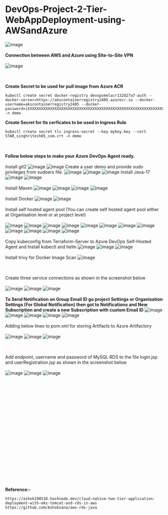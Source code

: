 # DevOps-Project-2-Tier-WebAppDeployment-using-AWSandAzure

![image](https://github.com/singhritesh85/DevOps-Project-2-Tier-WebAppDeployment-using-AWSandAzure/assets/56765895/3b44f99b-0dc9-44b9-b92e-b3c0b207faab)
<br><br/>
**Connection between AWS and Azure using SIte-to-Site VPN**
<br><br/>
![image](https://github.com/singhritesh85/DevOps-Project-2-Tier-WebAppDeployment-using-AWSandAzure/assets/56765895/dd9f7a99-54db-43fa-b0b1-48b75b416526)

<br><br/>
**Create Secret to be used for pull image from Azure ACR**
```
kubectl create secret docker-registry devopsmelacr132827a7-auth --docker-server=https://akscontainerregistry2405.azurecr.io --docker-username=akscontainerregistry2405 --docker-password=iXXXXXXXXXXXXXXXXXXXXXXXXXXXXXXXXXXXXXXXXXXXXXXXXXXXXXXXXXXXXXXXXXXXXXXXXXXXXp -n demo
```
**Create Secret for tls cerficates to be used in Ingress Rule**
```
kubectl create secret tls ingress-secret --key mykey.key --cert STAR_singhritesh85_com.crt -n demo
```
<br><br/>
**Follow below steps to make your Azure DevOps Agent ready.**
<br><br/>
Install git2 
![image](https://github.com/singhritesh85/DevOps-Project-2-Tier-WebAppDeployment-using-AWSandAzure/assets/56765895/daf2ba58-b88d-46a4-96b1-abe18b818cef)
![image](https://github.com/singhritesh85/DevOps-Project-2-Tier-WebAppDeployment-using-AWSandAzure/assets/56765895/3dea3320-549f-4a9e-8a02-0590b0a63a09)
Create a user demo and provide sudo privileges from sudoers file.
![image](https://github.com/singhritesh85/DevOps-Project-2-Tier-WebAppDeployment-using-AWSandAzure/assets/56765895/b54b918e-ae7d-4211-a444-c4b3e308756a)
![image](https://github.com/singhritesh85/DevOps-Project-2-Tier-WebAppDeployment-using-AWSandAzure/assets/56765895/5d1d3e77-d9fa-496d-8518-f3f06617e984)
![image](https://github.com/singhritesh85/DevOps-Project-2-Tier-WebAppDeployment-using-AWSandAzure/assets/56765895/03406d80-8dd4-4d7b-9b17-2d759e5f8970)
Install Java-17
![image](https://github.com/singhritesh85/DevOps-Project-2-Tier-WebAppDeployment-using-AWSandAzure/assets/56765895/d1617f4f-1dbc-4657-b29b-69cb96ba282a)
![image](https://github.com/singhritesh85/DevOps-Project-2-Tier-WebAppDeployment-using-AWSandAzure/assets/56765895/f82e7ff3-5db1-41c4-b3a1-c7ec69399bb2)
<br><br/>
Install Maven
![image](https://github.com/singhritesh85/DevOps-Project-2-Tier-WebAppDeployment-using-AWSandAzure/assets/56765895/f7e8b226-e2e0-4e17-9a48-94ebc3c504fe)
![image](https://github.com/singhritesh85/DevOps-Project-2-Tier-WebAppDeployment-using-AWSandAzure/assets/56765895/33450a6e-4b14-4dbb-bc24-42a933a435a2)
![image](https://github.com/singhritesh85/DevOps-Project-2-Tier-WebAppDeployment-using-AWSandAzure/assets/56765895/c547f745-d0b9-4c11-9529-4ad9fb5c587b)
![image](https://github.com/singhritesh85/DevOps-Project-2-Tier-WebAppDeployment-using-AWSandAzure/assets/56765895/75e9afe4-3f8b-4ea6-8cd7-4c153b278789)
<br><br/>
Install Docker 
![image](https://github.com/singhritesh85/DevOps-Project-2-Tier-WebAppDeployment-using-AWSandAzure/assets/56765895/a6f12396-85fb-49f3-aca5-a493c6c40b13)
![image](https://github.com/singhritesh85/DevOps-Project-2-Tier-WebAppDeployment-using-AWSandAzure/assets/56765895/9adb48dd-745f-4ce6-b8e8-43e9b3710d52)
<br><br/>
Install self hosted agent pool (You can create self hosted agent pool either at Organisation level or at project level)
<br><br/>
![image](https://github.com/singhritesh85/DevOps-Project-2-Tier-WebAppDeployment-using-AWSandAzure/assets/56765895/15db7543-8241-4520-b184-9c6fab24136c)
![image](https://github.com/singhritesh85/DevOps-Project-2-Tier-WebAppDeployment-using-AWSandAzure/assets/56765895/7db89579-de30-4c40-8085-c420c71d5df4)
![image](https://github.com/singhritesh85/DevOps-Project-2-Tier-WebAppDeployment-using-AWSandAzure/assets/56765895/eebea397-3b00-41ba-b94d-5664facfd37b)
![image](https://github.com/singhritesh85/DevOps-Project-2-Tier-WebAppDeployment-using-AWSandAzure/assets/56765895/1ebf597f-4ff7-407d-9606-33ccd0b7e674)
![image](https://github.com/singhritesh85/DevOps-Project-2-Tier-WebAppDeployment-using-AWSandAzure/assets/56765895/b4307317-70a5-445e-8030-4f86021191f7)
![image](https://github.com/singhritesh85/DevOps-Project-2-Tier-WebAppDeployment-using-AWSandAzure/assets/56765895/024fb9f1-33c6-4c89-b9fe-057e904dbf5d)
![image](https://github.com/singhritesh85/DevOps-Project-2-Tier-WebAppDeployment-using-AWSandAzure/assets/56765895/fe055dd7-f512-4465-9cbc-6eae43e81e21)
![image](https://github.com/singhritesh85/DevOps-Project-2-Tier-WebAppDeployment-using-AWSandAzure/assets/56765895/7d540cc0-31ed-4ae6-b355-495e9e35d359)
![image](https://github.com/singhritesh85/DevOps-Project-2-Tier-WebAppDeployment-using-AWSandAzure/assets/56765895/a122a6a4-2f61-48af-a72a-0af6ec48ec39)
![image](https://github.com/singhritesh85/DevOps-Project-2-Tier-WebAppDeployment-using-AWSandAzure/assets/56765895/ba7886d6-f2b0-4c7d-b597-e491712b2c7b)
![image](https://github.com/singhritesh85/DevOps-Project-2-Tier-WebAppDeployment-using-AWSandAzure/assets/56765895/d5f93b86-b8e0-44c5-a6c1-5ff06a2001d1)
![image](https://github.com/singhritesh85/DevOps-Project-2-Tier-WebAppDeployment-using-AWSandAzure/assets/56765895/ad15d30b-12af-42cf-833e-185121845427)
<br><br/>
Copy kubeconfig from Terraform-Server to Azure DevOps Self-Hosted Agent and Install kubectl and helm
![image](https://github.com/singhritesh85/DevOps-Project-2-Tier-WebAppDeployment-using-AWSandAzure/assets/56765895/5346b8cc-27f9-43c6-a36b-1fe71e0a6d35)
![image](https://github.com/singhritesh85/DevOps-Project-2-Tier-WebAppDeployment-using-AWSandAzure/assets/56765895/1237dd0b-fcb1-49e7-a4f9-f51bad1d3ad7)
![image](https://github.com/singhritesh85/DevOps-Project-2-Tier-WebAppDeployment-using-AWSandAzure/assets/56765895/5e8ee499-017d-4bc9-9738-c3836f5edc1a)
<br><br/>
Install trivy for Docker Image Scan
![image](https://github.com/singhritesh85/DevOps-Project-2-Tier-WebAppDeployment-using-AWSandAzure/assets/56765895/c6311f90-26cb-4296-8205-5859b6bf9613)

<br><br/>
Create three service connections as shown in the screenshot below
<br><br/>
![image](https://github.com/singhritesh85/DevOps-Project-2-Tier-WebAppDeployment-using-AWSandAzure/assets/56765895/1f8d2456-cb14-40c8-8936-892b5b0cc4ec)
![image](https://github.com/singhritesh85/DevOps-Project-2-Tier-WebAppDeployment-using-AWSandAzure/assets/56765895/f2c7bc65-759e-4634-86ed-8155cf47510d)
![image](https://github.com/singhritesh85/DevOps-Project-2-Tier-WebAppDeployment-using-AWSandAzure/assets/56765895/f267ca35-42a8-4f24-b1ad-79a015858e40)
<br><br/>
**To Send Notification on Group Email ID go project Settings or Organisation Settings (For Global Notification) then got to Notifications and New Subscription and create a new Subscription with custom Email ID**
![image](https://github.com/singhritesh85/DevOps-Project-2-Tier-WebAppDeployment-using-AWSandAzure/assets/56765895/31a20cae-357e-45eb-9d51-3c17a200a3d6)
![image](https://github.com/singhritesh85/DevOps-Project-2-Tier-WebAppDeployment-using-AWSandAzure/assets/56765895/8130da15-4162-428a-be0b-ededc97562a0)
![image](https://github.com/singhritesh85/DevOps-Project-2-Tier-WebAppDeployment-using-AWSandAzure/assets/56765895/62e7f676-a7e6-4962-bfe3-f8bff418182e)
![image](https://github.com/singhritesh85/DevOps-Project-2-Tier-WebAppDeployment-using-AWSandAzure/assets/56765895/34eb5ff9-49af-44f3-99e9-d4a1a82e16b2)
![image](https://github.com/singhritesh85/DevOps-Project-2-Tier-WebAppDeployment-using-AWSandAzure/assets/56765895/9917aee3-b5b4-47bd-beb7-b1266712d84b)
<br><br/>
Adding below lines to pom.xml for storing Artifacts to Azure Artifactory
<br><br/>
![image](https://github.com/singhritesh85/DevOps-Project-2-Tier-WebAppDeployment-using-AWSandAzure/assets/56765895/b51e5a2d-3c8a-4b1c-9dd4-d9fb4fc52559)
![image](https://github.com/singhritesh85/DevOps-Project-2-Tier-WebAppDeployment-using-AWSandAzure/assets/56765895/9fe4e40f-3ad6-46dc-8205-c4e8b793b1a0)
![image](https://github.com/singhritesh85/DevOps-Project-2-Tier-WebAppDeployment-using-AWSandAzure/assets/56765895/90cf1b03-ae95-49af-be01-e42c26f33a9c)

<br><br/>
Add endpoint, username and password of MySQL RDS to the file login.jsp and userRegistration.jsp as shown in the screenshot below
<br><br/>
![image](https://github.com/singhritesh85/DevOps-Project-2-Tier-WebAppDeployment-using-AWSandAzure/assets/56765895/13a5164c-f0db-4916-9359-6792b6b77322)
![image](https://github.com/singhritesh85/DevOps-Project-2-Tier-WebAppDeployment-using-AWSandAzure/assets/56765895/391a16e1-901f-44ed-a119-1fc31a2667ba)
![image](https://github.com/singhritesh85/DevOps-Project-2-Tier-WebAppDeployment-using-AWSandAzure/assets/56765895/fb0aab1e-5e39-4add-918f-5fe3bb292d0d)





<br><br/>
<br><br/>
<br><br/>
<br><br/>
<br><br/>
<br><br/>
<br><br/>
<br><br/>
<br><br/>
<br><br/>
**Reference:-** 
```
https://ashok198510.hashnode.dev/cloud-native-two-tier-application-deployment-with-eks-tomcat-and-rds-in-aws
https://github.com/Ashoksana/aws-rds-java
```
